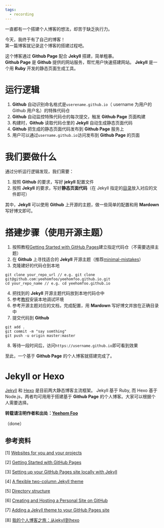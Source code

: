 ```yaml
---
tags:
  - recording
---
```


一直都有一个搭建个人博客的想法，却苦于缺乏执行力。

今天，我终于有了自己的博客！  
第一篇博客就记录这个博客的搭建过程吧。

这个博客通过 **Github Page** 配合 __Jekyll__ 搭建，简单粗暴。  
**Github Page** 是 **Github** 提供的网站服务，帮忙用户快速搭建网站。
**Jekyll** 是一个用 **Ruby** 开发的静态页面生成工具。

# 运行逻辑

1. **Github** 自动识别命名格式是`userename.github.io`（ username 为用户的 Github 用户名）的特殊代码仓
2. **Github** 自动监控特殊代码仓的每次提交，触发 **Github Page** 页面构建
3. 构建时，**Github** 读取代码仓里的 **Jekyll** 自动生成静态页面代码
4. **Github** 把生成的静态页面代码发布到 **Github Page** 服务上
5. 用户可以通过`username.github.io`访问发布到 **Github Page** 的页面

# 我们要做什么

通过分析运行逻辑发现，我们需要：

1. 按照 **Github** 的要求，写好 **jekyll** 配置文件
2. 按照 **Jekyll** 的要求，写好**静态页面代码**（在 Jekyll 指定的[目录](https://jekyllrb.com/docs/structure/)放入对应的文件即可）

其中，**Jekyll** 可以使用 **Github** 上开源的主题，做一些简单的配置和用 **Mardown** 写好博文即可。

# 搭建步骤（使用开源主题）

1. 按照教程[Getting Started with GitHub Pages](https://guides.github.com/features/pages/)建立指定代码仓（不需要选择主题）
2. 在 **Github** 上寻找适合的 **Jekyll** 开源主题（推荐[minimal-mistakes](https://github.com/mmistakes/minimal-mistakes)）
3. 克隆建好的代码仓到本地

```shell
git clone your_repo_url // e.g. git clone git@github.com:yeehomfoo/yeehomfoo.github.io.git
cd your_repo_name // e.g. cd yeehomfoo.github.io
```

4. 把找到的 **Jekyll** 开源主题代码放到本地代码仓中
5. 参考[教程](https://help.github.com/articles/setting-up-your-github-pages-site-locally-with-jekyll/)安装本地调试环境
6. 参考开源主题对应的文档，完成配置，用 **Mardown** 写好博文并放在正确目录中
7. 提交代码到 **Github**

```shell
git add .
git commit -m "say somthing"
git push -u origin master:master
```

8. 等待一段时间后，访问`https://username.github.io`即可看到效果

至此，一个基于 **Github Page** 的个人博客就搭建完成了。

# Jekyll or Hexo

[Jekyll](http://jekyllcn.com/)  和 [Hexo](https://hexo.io/zh-cn/) 是目前两大静态博客主流框架。 Jekyll 基于 Ruby, 而 Hexo 基于 Node.js，两者均可用用于搭建基于 **Github Page** 的个人博客。大家可以根据个人需要选择。

**转载请注明作者和出处：[Yeehom Foo](https://yeehomfoo.github.io/posts/%E4%B8%80%E4%B8%AA%E5%8D%9A%E5%AE%A2%E7%9A%84%E8%AF%9E%E7%94%9F/)**

（done）

## 参考资料

[1] [Websites for you and your projects](https://pages.github.com/)

[2] [Getting Started with GitHub Pages](https://guides.github.com/features/pages/)

[3] [Setting up your GitHub Pages site locally with Jekyll](https://help.github.com/articles/setting-up-your-github-pages-site-locally-with-jekyll/)

[4] [A flexible two-column Jekyll theme](https://mmistakes.github.io/minimal-mistakes/)

[5] [Directory structure](https://jekyllrb.com/docs/structure/)

[6] [Creating and Hosting a Personal Site on GitHub](http://jmcglone.com/guides/github-pages/)

[7] [Adding a Jekyll theme to your GitHub Pages site](https://help.github.com/articles/adding-a-jekyll-theme-to-your-github-pages-site/)

[8] [我的个人博客之旅：从jekyll到hexo](https://blog.csdn.net/u011475210/article/details/79023429)